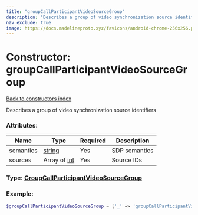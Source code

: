 ```yaml
---
title: "groupCallParticipantVideoSourceGroup"
description: "Describes a group of video synchronization source identifiers"
nav_exclude: true
image: https://docs.madelineproto.xyz/favicons/android-chrome-256x256.png
---
```

# Constructor: groupCallParticipantVideoSourceGroup  
[Back to constructors index](/API_docs/constructors/index.html)



Describes a group of video synchronization source identifiers

### Attributes:

| Name     |    Type       | Required | Description |
|----------|---------------|----------|-------------|
|semantics|[string](/API_docs/types/string.html) | Yes|SDP semantics|
|sources|Array of [int](/API_docs/types/int.html) | Yes|Source IDs|



### Type: [GroupCallParticipantVideoSourceGroup](/API_docs/types/GroupCallParticipantVideoSourceGroup.html)


### Example:

```php
$groupCallParticipantVideoSourceGroup = ['_' => 'groupCallParticipantVideoSourceGroup', 'semantics' => 'string', 'sources' => [int, int]];
```  
